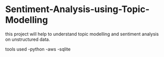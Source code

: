 # Sentiment-Analysis-using-Topic-Modelling
this project will help to understand topic modelling and sentiment analysis on unstructured data.

tools used
-python
-aws
-sqlite

